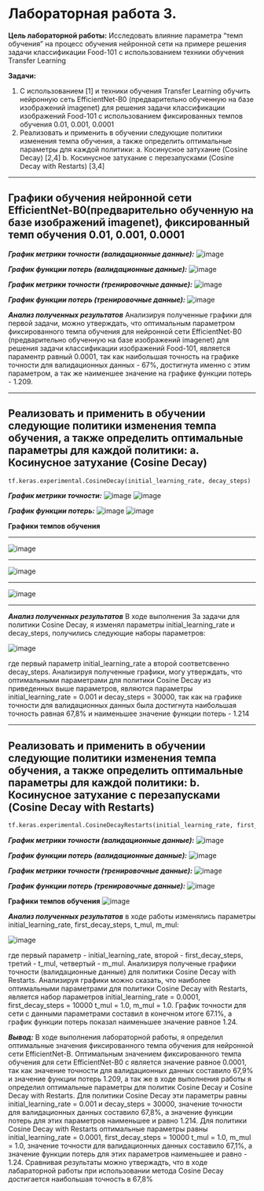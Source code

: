 # Лабораторная работа 3.

**Цель лабораторной работы:**  Исследовать влияние параметра “темп обучения” на
процесс обучения нейронной сети на примере решения задачи классификации Food-101 с
использованием техники обучения Transfer Learning

**Задачи:**

1. С использованием [1] и техники обучения Transfer Learning обучить нейронную сеть
EfficientNet-B0 (предварительно обученную на базе изображений imagenet) для
решения задачи классификации изображений Food-101 с использованием
фиксированных темпов обучения 0.01, 0.001, 0.0001
2. Реализовать и применить в обучении следующие политики изменения темпа
обучения, а также определить оптимальные параметры для каждой политики:
a. Косинусное затухание (Cosine Decay) [2,4]
b. Косинусное затухание с перезапусками (Cosine Decay with Restarts) [3,4]

<hr/>

## Графики обучения нейронной сети EfficientNet-B0(предварительно обученную на базе изображений imagenet), фиксированный темп обучения 0.01, 0.001, 0.0001 ##


***График метрики точности (валидационные данные):***
![image](https://user-images.githubusercontent.com/56519328/116857070-dba80380-ac04-11eb-8f6f-6d2324459e95.png)

***График функции потерь (валидационные данные):***
![image](https://user-images.githubusercontent.com/56519328/116857707-ec0cae00-ac05-11eb-84eb-de0f31d7e606.png)

***График метрики точности (тренировочные данные):***
![image](https://user-images.githubusercontent.com/56519328/116857553-abad3000-ac05-11eb-94f2-d10d81e55ca4.png)

***График функции потерь (тренировочные данные):***
![image](https://user-images.githubusercontent.com/56519328/116857680-e1521900-ac05-11eb-8185-f91f032691fd.png)


***Анализ полученных результатов***
Анализируя полученные графики для первой задачи, можно утверждать, что оптимальным параметром фиксированного темпа обучения для нейронной сети EfficientNet-B0 (предварительно обученную на базе изображений imagenet) для решения задачи классификации изображений Food-101, является параментр равный 0.0001, так как наибольшая точность на графике точности для валидационных данных - 67%, достигнута именно с этим параметром, а так же наименшее значение на графике функции  потерь - 1.209.

<hr/>

## Реализовать и применить в обучении следующие политики изменения темпа обучения, а также определить оптимальные параметры для каждой политики: a. Косинусное затухание (Cosine Decay) 

```python
tf.keras.experimental.CosineDecay(initial_learning_rate, decay_steps)
```

***График метрики точности:***
![image](https://user-images.githubusercontent.com/56519328/116806456-ca43f600-ab35-11eb-85d8-dfe48f2b8490.png)
![image](https://user-images.githubusercontent.com/56519328/116806459-d16b0400-ab35-11eb-90f5-6e8513cc6f9b.png)


***График функции потерь:***
![image](https://user-images.githubusercontent.com/56519328/116806472-e34ca700-ab35-11eb-93c5-339967b5cb71.png)
![image](https://user-images.githubusercontent.com/56519328/116806476-e9db1e80-ab35-11eb-985b-a2e131ee2fc3.png)


 **Графики темпов обучения**
 <hr/>
 
![image](https://user-images.githubusercontent.com/56519328/116860249-f3ce5180-ac09-11eb-885d-8c1a3578b52d.png)

<hr/>


 
![image](https://user-images.githubusercontent.com/56519328/116892495-8d145c80-ac38-11eb-8904-f9cc008e89b3.png)

<hr/>



![image](https://user-images.githubusercontent.com/56519328/116894236-7ec74000-ac3a-11eb-9430-a873b6ae9b1e.png)

<hr/>

***Анализ полученных результатов***
В ходе выполнения 3а задачи для политики Cosine Decay, я изменял параметры initial_learning_rate и decay_steps, получились следующие наборы параметров: 

![image](https://user-images.githubusercontent.com/56519328/116862273-2f1e4f80-ac0d-11eb-8c31-60649e886a98.png)

где первый параметр initial_learning_rate а второй соответсвенно decay_steps. Анализируя полученные графики, могу утверждать, что оптимальными параметрами для политики Cosine Decay из приведенных выше параметров, являются параметры initial_learning_rate = 0.001 и decay_steps = 30000, так как на графике точности для валидационных данных была достигнута наибольшая точность равная 67,8% и наименьшее значение функции потерь - 1.214

<hr/>
 
## Реализовать и применить в обучении следующие политики изменения темпа обучения, а также определить оптимальные параметры для каждой политики:  b. Косинусное затухание с перезапусками (Cosine Decay with Restarts)

 ```python
tf.keras.experimental.CosineDecayRestarts(initial_learning_rate, first_decay_steps, t_mul, m_mul)
```
***График метрики точности (валидационные данные):***
 ![image](https://user-images.githubusercontent.com/56519328/116874576-36038d00-ac22-11eb-8cc7-a4845d04174f.png)

***График функции потерь (валидационные данные):***
![image](https://user-images.githubusercontent.com/56519328/116874725-72cf8400-ac22-11eb-97e4-1e9e22c50094.png)

***График метрики точности (тренировочные данные):***
![image](https://user-images.githubusercontent.com/56519328/116874653-54698880-ac22-11eb-9ede-b8b2e9f07a68.png)

***График функции потерь (тренировочные данные):***
![image](https://user-images.githubusercontent.com/56519328/116874875-b1fdd500-ac22-11eb-8585-3e72fa40bac3.png)

 **Графики темпов обучения**
![image](https://user-images.githubusercontent.com/56519328/116874824-9b577e00-ac22-11eb-882a-f3f0174e34cf.png)


***Анализ полученных результатов***
в ходе работы изменялись параметры initial_learning_rate, first_decay_steps, t_mul, m_mul:

![image](https://user-images.githubusercontent.com/56519328/116875584-d5754f80-ac23-11eb-99f3-619e0ec60970.png)

где первый параметр -  initial_learning_rate, второй - first_decay_steps, третий - t_mul, четвертый - m_mul.
Анализируя полученые графики точности (валидационные данные) для политики Cosine Decay with Restarts.  Анализируя графики можно сказать, что наиболее оптимальными параметрами для политики Cosine Decay with Restarts, является набор параметров initial_learning_rate = 0.0001, first_decay_steps = 10000  t_mul =  1.0, m_mul = 1.0. График точности для сети с данными параметрами составил в конечном итоге 67.1%, а график функции потерь показал наименьшее значение равное 1.24.

***Вывод:***
В ходе выполнения лабораторной работы, я определил оптимальные значения фиксированного темпа обучения для нейронной сети EfficientNet-B. Оптимальным значением фиксированного темпа обучения для сети EfficientNet-B0 с является значение равное 0.0001, так как значение точности для валидационных данных составило 67,9% и значение функции потерь 1.209, а так же в ходе выполнения работы я определил оптимальные параметры для политик Cosine Decay и Cosine Decay with Restarts.  Для политики Cosine Decay эти параметры равны initial_learning_rate = 0.001 и decay_steps = 30000, значение точности для валидационных данных составило 67,8%, а значение функции потерь для этих параметров наименьшее и равно 1.214.  Для политики Cosine Decay  with Restarts оптимальные параметры равны initial_learning_rate = 0.0001, first_decay_steps = 10000  t_mul =  1.0, m_mul = 1.0, значение точности для валидационных данных составило 67,1%, а значение функции потерь для этих параметров наименьшее и равно - 1.24. Сравнивая результаты можно утвержадть, что в ходе лабараторной работы при использовании метода  Cosine Decay достигается наибольшая точность в 67,8%


